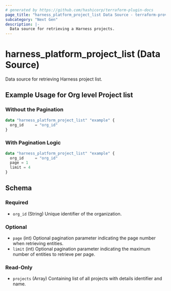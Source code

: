 ```yaml
---
# generated by https://github.com/hashicorp/terraform-plugin-docs
page_title: "harness_platform_project_list Data Source - terraform-provider-harness"
subcategory: "Next Gen"
description: |-
  Data source for retrieving a Harness projects.
---
```


# harness_platform_project_list (Data Source)

Data source for retrieving Harness project list.

## Example Usage for Org level Project list

### Without the Pagination

```terraform
data "harness_platform_project_list" "example" {
  org_id     = "org_id"
}
```

### With Pagination Logic

```terraform
data "harness_platform_project_list" "example" {
  org_id     = "org_id"
  page = 1
  limit = 4
}
```


<!-- schema generated by tfplugindocs -->
## Schema

### Required

- `org_id` (String) Unique identifier of the organization.

### Optional

- `page` (int) Optional pagination parameter indicating the page number when retrieving entities. 
- `limit` (int) Optional pagination parameter indicating the maximum number of entities to retrieve per page.

### Read-Only

- `projects` (Array) Containing list of all projects with details identifier and name.


